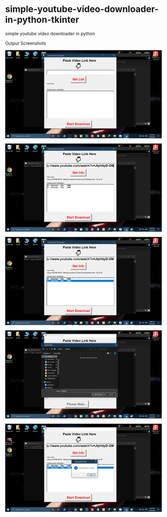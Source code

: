 # simple-youtube-video-downloader-in-python-tkinter
simple youtube video downloader in python

Output Screenshots


![](screenshots/1.png)

![](screenshots/2.png)

![](screenshots/3.png)

![](screenshots/4.png)

![](screenshots/5.png)
